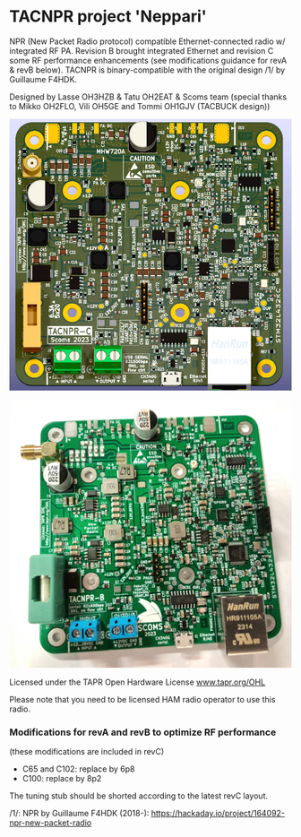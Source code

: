 # TACNPR project 'Neppari'

NPR (New Packet Radio protocol) compatible Ethernet-connected radio w/ integrated RF PA. Revision B brought integrated Ethernet and revision C some RF performance enhancements (see modifications guidance for revA & revB below).
TACNPR is binary-compatible with the original design /1/ by Guillaume F4HDK.

Designed by Lasse OH3HZB & Tatu OH2EAT & Scoms team (special thanks to Mikko OH2FLO, Vili OH5GE and Tommi OH1GJV (TACBUCK design))

![3D](TACNPR-revC-3D-top.jpg)

![photo](TACNPR-revB-photo.jpg)

Licensed under the TAPR Open Hardware License 
www.tapr.org/OHL

Please note that you need to be licensed HAM radio operator to use this radio.

### Modifications for revA and revB to optimize RF performance

(these modifications are included in revC)

* C65 and C102: replace by 6p8
* C100: replace by 8p2

The tuning stub should be shorted according to the latest revC layout.

/1/: NPR by Guillaume F4HDK (2018-): https://hackaday.io/project/164092-npr-new-packet-radio 
